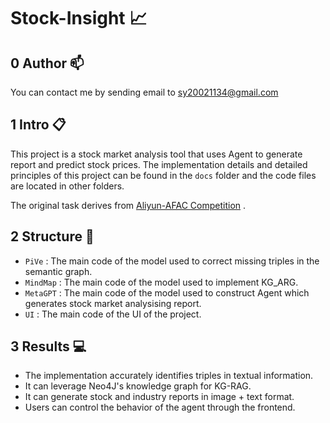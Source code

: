 # Stock-Insight :chart_with_upwards_trend:

## 0 Author :mailbox:
You can contact me by sending email to sy20021134@gmail.com

## 1 Intro :clipboard:
This project is a stock market analysis tool that uses Agent to generate report and predict stock prices. The implementation details and detailed principles of this project can be found in the `docs` folder and the code files are located in other folders.



The original task derives from [Aliyun-AFAC Competition](https://tianchi.aliyun.com/competition/entrance/532200/information) .


## 2 Structure :file_folder:
- `PiVe` : The main code of the model used to correct missing triples in the semantic graph.
- `MindMap` : The main code of the model used to implement KG_ARG.
- `MetaGPT` : The main code of the model used to construct Agent which generates stock market analysising report.
- `UI` : The main code of the UI of the project.

## 3 Results :computer:

- The implementation accurately identifies triples in textual information.
- It can leverage Neo4J's knowledge graph for KG-RAG.
- It can generate stock and industry reports in image + text format.
- Users can control the behavior of the agent through the frontend.
